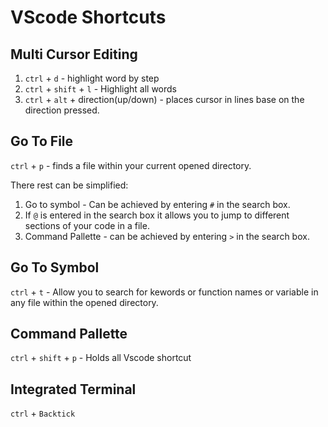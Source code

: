 #  VScode Shortcuts

## Multi Cursor Editing

1. `ctrl` + `d` - highlight word by step
2. `ctrl` + `shift` + `l` - Highlight all words
3. `ctrl` + `alt` + direction(up/down) - places cursor in lines base on the direction pressed.

## Go To File

`ctrl` + `p` - finds a file within your current opened directory.

There rest can be simplified:

1. Go to symbol - Can be achieved by entering `#` in the search box.
2. If `@` is entered in the search box it allows you to jump to different sections of your code in a file.
3. Command Pallette - can be achieved by entering `>` in the search box.



## Go To Symbol

`ctrl` + `t` - Allow you to search for kewords or function names or variable in any file within the opened directory.

## Command Pallette

`ctrl` + `shift` + `p` - Holds all Vscode shortcut 

## Integrated Terminal

`ctrl` + `Backtick`
   